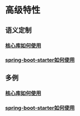 # 高级特性
## 语义定制
### [**核心库**如何使用](semantic/core/README.md)
### [**spring-boot-starter**如何使用](semantic/boot-starter/README.md)

## 多例
### [**核心库**如何使用](multiton/core/README.md)
### [**spring-boot-starter**如何使用](multiton/boot-starter/README.md)
